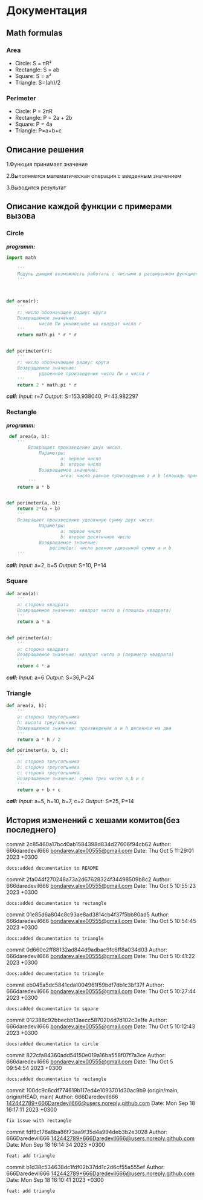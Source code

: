 # Документация
## Math formulas
### Area
- Circle: S = πR²
- Rectangle: S = ab
- Square: S = a²
- Triangle: S=(ah)/2

### Perimeter
- Circle: P = 2πR
- Rectangle: P = 2a + 2b
- Square: P = 4a
- Triangle: P=a+b+c

## Описание решения
1.Функция принимает значение
	
2.Выполняется математическая операция с введенным значением

3.Выводится результат
## Описание каждой функции с примерами вызова
### Circle
***programm:***
```python
import math

    '''
    Модуль дающий возможность работать с числами в расширенном функционале
    '''



def area(r):
    '''
    r: число обозначащее радиус круга
    Возвращаемое значение:
            число Пи умноженное на квадрат числа r
    '''
    return math.pi * r * r


def perimeter(r):
    '''
    r: число обозначающее радиус круга
    Возвращаемое значение:
            удвоенное произведение числа Пи и числа r
    '''
    return 2 * math.pi * r
```
 ***call:***
 *Input:* r=7
 *Output:* S=153.938040, P=43.982297
 ### Rectangle
 ***programm:***
```python
 def area(a, b):
    '''
        Возвращает произведение двух чисел.
            Параметры:
                    a: первое число
                    b: второе число
            Возвращаемое значение:
                    area: число равное произведению a и b (площадь прямоугольника)
        '''
    return a * b


def perimeter(a, b):
    return 2*(a + b)
    '''
    Возвращает произведение удвоенную сумму двух чисел.
            Параметры:
                    a: первое число
                    b: второе десятичное число
            Возвращаемое значение:
                perimeter: число равное удвоенной сумме a и b
    '''
```
***call:***
*Input:* a=2, b=5
*Output:* S=10, P=14
### Square
```python
def area(a):
    '''
    a: сторона квадрата
    Возвращаемое значение: квадрат числа a (площадь квадрата)
    '''
    return a * a


def perimeter(a):
    '''
    a: сторона квадрата
    Возвращаемое значение: квадрат числа a (периметр квадрата)
    '''
    return 4 * a
```
***call:***
*Input:* a=6
*Output:* S=36,P=24
### Triangle
```python
def area(a, h):
    '''
    a: сторона треугольника
    h: высота треугольника
    Возвращаемое значение: произведение a и h деленное на два
    '''
    return a * h / 2 

def perimeter(a, b, c):
    '''
    a: сторона треугольника
    b: сторона треугольника
    c: сторона треугольника
    Возвращаемое значение: сумма трех чисел a,b и с
    '''
    return a + b + c

```
***call:***
*Input:* a=5, h=10, b=7, c=2
*Output:* S=25, P=14

## История изменений с хешами комитов(без последнего)

commit 2c85460a17bcd0ab1584398d834d27606f94cb62
Author: 666daredevil666 <bondarev.alex00555@gmail.com>
Date:   Thu Oct 5 11:29:01 2023 +0300

    docs:added documentation to README

commit 2fa044f270248a73a2d67628324f34498509b8c2
Author: 666daredevil666 <bondarev.alex00555@gmail.com>
Date:   Thu Oct 5 10:55:23 2023 +0300

    docs:added documentation to rectangle

commit 01e85d6a804c8c93ae8ad3814cb4f37f5bb80ad5
Author: 666daredevil666 <bondarev.alex00555@gmail.com>
Date:   Thu Oct 5 10:54:45 2023 +0300

    docs:added documentation to triangle

commit 0d660e2ff88132ad844d9adbac9fc6ff8a034d03
Author: 666daredevil666 <bondarev.alex00555@gmail.com>
Date:   Thu Oct 5 10:41:22 2023 +0300

    docs:added documentation to triangle

commit eb045a5dc5841cda1004961f59bdf7db1c3bf37f
Author: 666daredevil666 <bondarev.alex00555@gmail.com>
Date:   Thu Oct 5 10:27:44 2023 +0300

    docs:added documentation to square

commit 012388c92bbecbb13aecc5870204d7d102c3e1fe
Author: 666daredevil666 <bondarev.alex00555@gmail.com>
Date:   Thu Oct 5 10:12:43 2023 +0300

    docs:added documentation to circle

commit 822cfa84360add54150e019a16ba558f07f7a3ce
Author: 666daredevil666 <bondarev.alex00555@gmail.com>
Date:   Thu Oct 5 09:54:54 2023 +0300

    docs:added documentation to rectangle

commit 100dc9c6cdf774619b117ed4e1093701d30ac9b9 (origin/main, origin/HEAD, main)
Author: 666Daredevil666 <142442789+666Daredevil666@users.noreply.github.com>
Date:   Mon Sep 18 16:17:11 2023 +0300

    fix issue with rectangle

commit fdf9c176a8ba86f73aa9f35d4a994deb3b2e3028
Author: 666Daredevil666 <142442789+666Daredevil666@users.noreply.github.com>
Date:   Mon Sep 18 16:14:34 2023 +0300

    feat: add triangle

commit b1d38c534638dc1fdf02b37dd1c2d6cf55a555ef
Author: 666Daredevil666 <142442789+666Daredevil666@users.noreply.github.com>
Date:   Mon Sep 18 16:10:41 2023 +0300

    feat: add triangle

    
